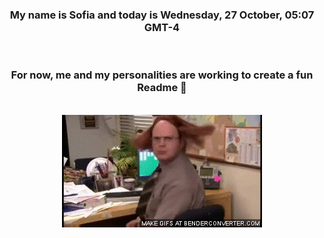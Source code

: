 


<div align="center">
<h3 >My name is Sofia and today is Wednesday, 27 October, 05:07 GMT-4</h3><br>
<h3 >For now, me and my personalities are working to create a fun Readme 👋
</h3><br>
<img src='img/dwight.gif' alt='working...'/>
</div>
